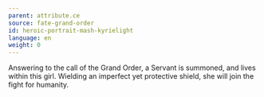 ```yaml
---
parent: attribute.ce
source: fate-grand-order
id: heroic-portrait-mash-kyrielight
language: en
weight: 0
---
```


Answering to the call of the Grand Order, a Servant is summoned, and lives within this girl.
Wielding an imperfect yet protective shield, she will join the fight for humanity.

